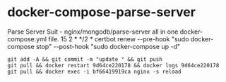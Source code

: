 # docker-compose-parse-server
Parse Server Suit - nginx/mongodb/parse-server all in one docker-compose.yml file.
15 2 * */2 * certbot renew --pre-hook "sudo docker-compose stop" --post-hook "sudo docker-compose up -d"

```
git add -A && git commit -m "update " && git push
git pull && docker restart 9d64ce220178 && docker logs 9d64ce220178
git pull && docker exec -i bf66419919ca nginx -s reload

```
